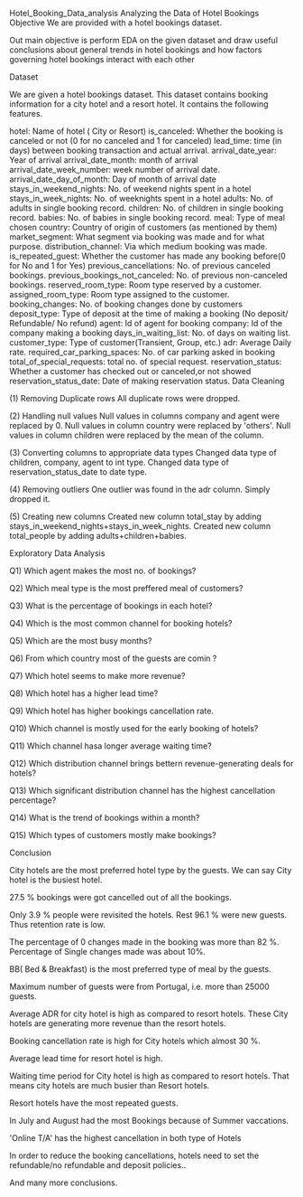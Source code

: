 Hotel_Booking_Data_analysis
Analyzing the Data of Hotel Bookings Objective We are provided with a hotel bookings dataset.

Out main objective is perform EDA on the given dataset and draw useful conclusions about general trends in hotel bookings and how factors governing hotel bookings interact with each other

Dataset

We are given a hotel bookings dataset. This dataset contains booking information for a city hotel and a resort hotel. It contains the following features.

hotel: Name of hotel ( City or Resort)
is_canceled: Whether the booking is canceled or not (0 for no canceled and 1 for canceled)
lead_time: time (in days) between booking transaction and actual arrival.
arrival_date_year: Year of arrival
arrival_date_month: month of arrival
arrival_date_week_number: week number of arrival date.
arrival_date_day_of_month: Day of month of arrival date
stays_in_weekend_nights: No. of weekend nights spent in a hotel
stays_in_week_nights: No. of weeknights spent in a hotel
adults: No. of adults in single booking record.
children: No. of children in single booking record.
babies: No. of babies in single booking record.
meal: Type of meal chosen
country: Country of origin of customers (as mentioned by them)
market_segment: What segment via booking was made and for what purpose.
distribution_channel: Via which medium booking was made.
is_repeated_guest: Whether the customer has made any booking before(0 for No and 1 for Yes)
previous_cancellations: No. of previous canceled bookings.
previous_bookings_not_canceled: No. of previous non-canceled bookings.
reserved_room_type: Room type reserved by a customer.
assigned_room_type: Room type assigned to the customer.
booking_changes: No. of booking changes done by customers
deposit_type: Type of deposit at the time of making a booking (No deposit/ Refundable/ No refund)
agent: Id of agent for booking
company: Id of the company making a booking
days_in_waiting_list: No. of days on waiting list.
customer_type: Type of customer(Transient, Group, etc.)
adr: Average Daily rate.
required_car_parking_spaces: No. of car parking asked in booking
total_of_special_requests: total no. of special request.
reservation_status: Whether a customer has checked out or canceled,or not showed
reservation_status_date: Date of making reservation status.
Data Cleaning

(1) Removing Duplicate rows All duplicate rows were dropped.

(2) Handling null values Null values in columns company and agent were replaced by 0. Null values in column country were replaced by 'others'. Null values in column children were replaced by the mean of the column.

(3) Converting columns to appropriate data types Changed data type of children, company, agent to int type. Changed data type of reservation_status_date to date type.

(4) Removing outliers One outlier was found in the adr column. Simply dropped it.

(5) Creating new columns Created new column total_stay by adding stays_in_weekend_nights+stays_in_week_nights. Created new column total_people by adding adults+children+babies.

Exploratory Data Analysis

Q1) Which agent makes the most no. of bookings?

Q2) Which meal type is the most preffered meal of customers?

Q3) What is the percentage of bookings in each hotel?

Q4) Which is the most common channel for booking hotels?

Q5) Which are the most busy months?

Q6) From which country most of the guests are comin ?

Q7) Which hotel seems to make more revenue?

Q8) Which hotel has a higher lead time?

Q9) Which hotel has higher bookings cancellation rate.

Q10) Which channel is mostly used for the early booking of hotels?

Q11) Which channel hasa longer average waiting time?

Q12) Which distribution channel brings bettern revenue-generating deals for hotels?

Q13) Which significant distribution channel has the highest cancellation percentage?

Q14) What is the trend of bookings within a month?

Q15) Which types of customers mostly make bookings?

Conclusion

City hotels are the most preferred hotel type by the guests. We can say City hotel is the busiest hotel.

27.5 % bookings were got cancelled out of all the bookings.

Only 3.9 % people were revisited the hotels. Rest 96.1 % were new guests. Thus retention rate is low.

The percentage of 0 changes made in the booking was more than 82 %. Percentage of Single changes made was about 10%.

BB( Bed & Breakfast) is the most preferred type of meal by the guests.

Maximum number of guests were from Portugal, i.e. more than 25000 guests.

Average ADR for city hotel is high as compared to resort hotels. These City hotels are generating more revenue than the resort hotels.

Booking cancellation rate is high for City hotels which almost 30 %.

Average lead time for resort hotel is high.

Waiting time period for City hotel is high as compared to resort hotels. That means city hotels are much busier than Resort hotels.

Resort hotels have the most repeated guests.

In July and August had the most Bookings because of Summer vaccations.

'Online T/A' has the highest cancellation in both type of Hotels

In order to reduce the booking cancellations, hotels need to set the refundable/no refundable and deposit policies..

And many more conclusions.
